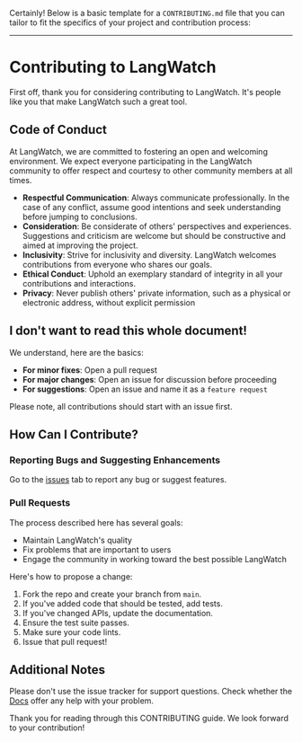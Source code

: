 Certainly! Below is a basic template for a `CONTRIBUTING.md` file that you can tailor to fit the specifics of your project and contribution process:

---

# Contributing to LangWatch

First off, thank you for considering contributing to LangWatch. It's people like you that make LangWatch such a great tool.

## Code of Conduct

At LangWatch, we are committed to fostering an open and welcoming environment. We expect everyone participating in the LangWatch community to offer respect and courtesy to other community members at all times.

- **Respectful Communication**: Always communicate professionally. In the case of any conflict, assume good intentions and seek understanding before jumping to conclusions.
- **Consideration**: Be considerate of others' perspectives and experiences. Suggestions and criticism are welcome but should be constructive and aimed at improving the project.
- **Inclusivity**: Strive for inclusivity and diversity. LangWatch welcomes contributions from everyone who shares our goals.
- **Ethical Conduct**: Uphold an exemplary standard of integrity in all your contributions and interactions.
- **Privacy**: Never publish others' private information, such as a physical or electronic address, without explicit permission

## I don't want to read this whole document!

We understand, here are the basics:

- **For minor fixes**: Open a pull request
- **For major changes**: Open an issue for discussion before proceeding
- **For suggestions**: Open an issue and name it as a `feature request`

Please note, all contributions should start with an issue first.

## How Can I Contribute?

### Reporting Bugs and Suggesting Enhancements

Go to the [issues](https://github.com/langwatch/langwatch/issues) tab to report any bug or suggest features.

### Pull Requests

The process described here has several goals:

- Maintain LangWatch's quality
- Fix problems that are important to users
- Engage the community in working toward the best possible LangWatch

Here's how to propose a change:

1. Fork the repo and create your branch from `main`.
2. If you've added code that should be tested, add tests.
3. If you've changed APIs, update the documentation.
4. Ensure the test suite passes.
5. Make sure your code lints.
6. Issue that pull request!

## Additional Notes

Please don't use the issue tracker for support questions. Check whether the [Docs](https://docs.langwatch.ai/) offer any help with your problem.

Thank you for reading through this CONTRIBUTING guide. We look forward to your contribution!